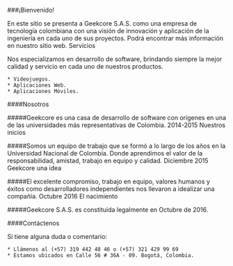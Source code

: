 ###¡Bienvenido!

En este sitio se presenta a Geekcore S.A.S. como una empresa de tecnología colombiana con una visión de innovación y aplicación de la ingeniería en cada uno de sus proyectos. Podrá encontrar más información en nuestro sitio web.
Servicios

Nos especializamos en desarrollo de software, brindando siempre la mejor calidad y servicio en cada uno de nuestros productos.

    * Videojuegos.
    * Aplicaciones Web.
    * Aplicaciones Móviles.

####Nosotros

#####Geekcore es una casa de desarrollo de software con orígenes en una de las universidades más representativas de Colombia.
2014-2015
Nuestros inicios

#####Somos un equipo de trabajo que se formó a lo largo de los años en la Universidad Nacional de Colombia. Donde aprendimos el valor de la responsabilidad, amistad, trabajo en equipo y calidad.
Diciembre 2015
Geekcore una idea

#####El excelente compromiso, trabajo en equipo, valores humanos y éxitos como desarrolladores independientes nos llevaron a idealizar una compañía.
Octubre 2016
El nacimiento

#####Geekcore S.A.S. es constituida legalmente en Octubre de 2016.

####Contáctenos

Si tiene alguna duda o comentario:

    * Llámenos al (+57) 319 442 48 46 o (+57) 321 429 99 69
    * Estamos ubicados en Calle 56 # 36A - 09. Bogotá, Colombia.
